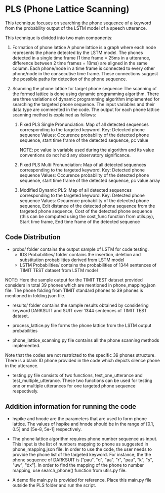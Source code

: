 # PLS (Phone Lattice Scanning)

This technique focuses on searching the phone sequence of a keyword from the probability output of the LSTM model of a speech utterance.

This technique is divided into two main components:
1) Formation of phone lattice
    A phone lattice is a graph where each node represents the phone detected by the LSTM model. The phones detected in a single time frame 
    (1 time frame = 25ms in a utterance, difference between 2 time frames = 10ms) are aligned in the same column. Each phone/node in a 
    time frame is connected to every other phone/node in the consecutive time frame. These connections suggest the possible paths for 
    detection of the phone sequence. 

2) Scanning the phone lattice for target phone sequence
    The scanning of the formed lattice is done using dynamic programming algorithm. There are three variations of dynamic programming 
    algorithm implemented for searching the targeted phone sequence. The input variables and their data type are commented in the code.
    The output for each phone lattice scanning method is explained as follows:
    
    1) Fixed PLS Single Pronunciation:
        Map of all detected sequences corresponding to the targeted keyword.
        Key: Detected phone sequence
        Values: Occurence probability of the detected phone sequence, start time frame of the detected sequence, pc value
        
        NOTE: pc value is variable used during the algorithm and its value conventions do not hold any observatory significance.
        
    2) Fixed PLS Multi Pronunciation:
        Map of all detected sequences corresponding to the targeted keyword.
        Key: Detected phone sequence
        Values: Occurence probability of the detected phone sequence, start time frame of the detected sequence, pc value array
        
    3) Modified Dynamic PLS:
        Map of all detected sequences corresponding to the targeted keyword.
        Key: Detected phone sequence
        Values: Occurence probability of the detected phone sequence,
                Edit distance of the detected phone sequence from the targeted phone sequence,
                Cost of the detected phone sequence (this can be computed using the cost_func function from utils.py),
                Start time frame,
                End time frame of the detected sequence
                
## Code Distribution

- probs/ folder contains the output sample of LSTM for code testing.
    - IDS Probabilities/ folder contains the insertion, deletion and substitution probabilities derived from LSTM model
    - LSTM Probabilities/ contains the probabilities of 1344 sentences of TIMIT TEST dataset from LSTM model
    
NOTE: Here the sample output for the TIMIT TEST dataset provided considers in total 39 phones which are mentioned in phone_mapping.json 
file. The phone folding from TIMIT standard phones to 39 phones is mentioned in folding.json file. 

- results/ folder contains the sample results obtained by considering keyword DARKSUIT and SUIT over 1344 sentences of TIMIT TEST dataset.

- process_lattice.py file forms the phone lattice from the LSTM output probabilities

- phone_lattice_scanning.py file contains all the phone scanning methods implemented.

Note that the codes are not restricted to the specific 39 phones structure. There is a blank ID phone provided in the code which depicts 
silence phone in the utterance. 

- testing.py file consists of two functions, test_one_utterance and test_multiple_utterance. These two functions can be used for testing
one or multiple utterances for one targeted phone sequence respectively.

## Addition information for running the code

- hspike and hnode are the parameters that are used to form phone lattice. The values of hspike and hnode should be in the range of 
[0.1, 0.5] and [5e-8, 5e-1] respectively. 

- The phone lattice algorithm requires phone number sequence as input. This input is the list of numbers mapping to phone as suggested
in phone_mapping.json file. In order to use the code, the user needs to provide the phone list of the targeted keyword. For instance, the 
the phone sequence of DARKSUIT is ["pau", "d", "aa", "r", "pau", "k", "s", "uw", "dx"]. In order to find the mapping of the phone to 
number mapping, use search_phone() function from utils.py file. 

- A demo file main.py is provided for reference. Place this main.py file outside the PLS folder and run the script.


